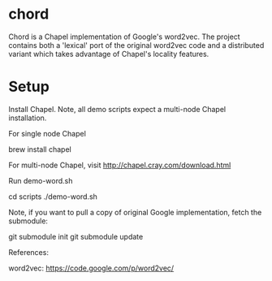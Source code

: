 # chord

Chord is a Chapel implementation of Google's word2vec.  The project contains
both a 'lexical' port of the original word2vec code and a distributed variant
which takes advantage of Chapel's locality features.

Setup
=====

Install Chapel.  Note, all demo scripts expect a multi-node Chapel installation.

For single node Chapel

  brew install chapel

For multi-node Chapel, visit http://chapel.cray.com/download.html

Run demo-word.sh

  cd scripts
  ./demo-word.sh

Note, if you want to pull a copy of original Google implementation, fetch the submodule:

  git submodule init
  git submodule update




References:

word2vec: https://code.google.com/p/word2vec/
